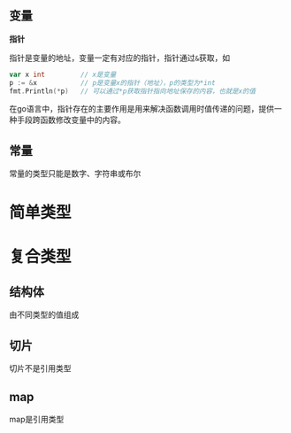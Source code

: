 ## 变量

**指针**

指针是变量的地址，变量一定有对应的指针，指针通过`&`获取，如

```go
var x int         // x是变量
p := &x           // p是变量x的指针（地址），p的类型为*int
fmt.Println(*p)   // 可以通过*p获取指针指向地址保存的内容，也就是x的值
```

在go语言中，指针存在的主要作用是用来解决函数调用时值传递的问题，提供一种手段跨函数修改变量中的内容。

## 常量
常量的类型只能是数字、字符串或布尔

# 简单类型
# 复合类型

## 结构体
由不同类型的值组成

## 切片
切片不是引用类型
## map
map是引用类型
